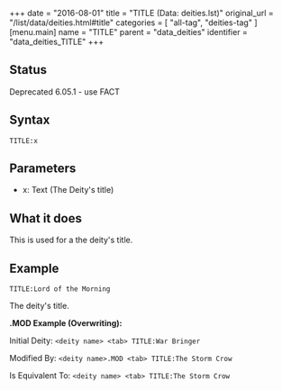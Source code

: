 +++
date = "2016-08-01"
title = "TITLE (Data: deities.lst)"
original_url = "/list/data/deities.html#title"
categories = [ "all-tag", "deities-tag" ]
[menu.main]
    name = "TITLE"
    parent = "data_deities"
    identifier = "data_deities_TITLE"
+++

## Status

Deprecated 6.05.1 - use FACT

## Syntax

`TITLE:x`

## Parameters

-   x: Text (The Deity's title)



What it does
------------

This is used for a the deity's title.

Example
-------

`TITLE:Lord of the Morning`

The deity's title.

**.MOD Example (Overwriting):**

Initial Deity: `<deity name> <tab> TITLE:War Bringer`

Modified By: `<deity name>.MOD <tab> TITLE:The Storm Crow`

Is Equivalent To: `<deity name> <tab> TITLE:The Storm Crow`

